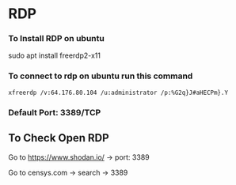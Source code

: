 # RDP
### To Install RDP on ubuntu
sudo apt install freerdp2-x11

### To connect to rdp on ubuntu run this command
```
xfreerdp /v:64.176.80.104 /u:administrator /p:%G2q}J#aHECPm}.Y
```

### Default Port: 3389/TCP


## To Check Open RDP

Go to https://www.shodan.io/ -> port: 3389

Go to censys.com -> search -> 3389



